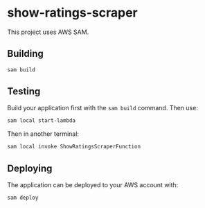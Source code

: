 # show-ratings-scraper

This project uses AWS SAM.


## Building

```bash
sam build
```

## Testing

Build your application first with the `sam build` command. Then use:

```bash
sam local start-lambda
```

Then in another terminal:

```bash
sam local invoke ShowRatingsScraperFunction
```

## Deploying

The application can be deployed to your AWS account with:

```bash
sam deploy
```
